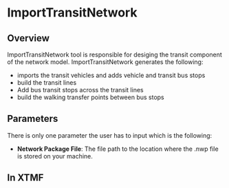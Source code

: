 
# ImportTransitNetwork

## Overview 

ImportTransitNetwork tool is responsible for desiging the transit component of the network model.
ImportTransitNetwork generates the following: 
* imports the transit vehicles and adds vehicle and transit bus stops 
* build the transit lines 
* Add bus transit stops across the transit lines
* build the walking transfer points between bus stops



## Parameters

There is only one parameter the user has to input which is the following:
* **Network Package File**: The file path to the location where the .nwp file is stored on your machine. 


## In XTMF

